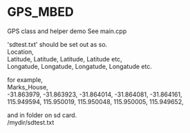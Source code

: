 # GPS_MBED
GPS class and helper demo
See main.cpp

'sdtest.txt' should be set out as so.     
Location,       
Latitude, Latitude, Latitude, Latitude etc,  
Longatude, Longatude, Longatude, Longatude etc.  

for example,  
Marks_House,    
-31.863979, -31.863923, -31.864014, -31.864081, -31.864161,    
115.949594, 115.950019, 115.950048, 115.950005, 115.949652,    

and in folder on sd card.     
/mydir/sdtest.txt      
